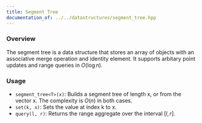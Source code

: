 ```yaml
---
title: Segment Tree
documentation_of: ../../datastructures/segment_tree.hpp
---
```


### Overview

The segment tree is a data structure that stores an array of objects with an associative merge operation and identity element. It supports arbitary point updates and range queries in $O(\log{n})$.

### Usage

* `segment_tree<T>(x)`: Builds a segment tree of length x, or from the vector x. The complexity is $O(n)$ in both cases.
* `set(k, x)`: Sets the value at index k to x.
* `query(l, r)`: Returns the range aggregate over the interval $[l, r]$.